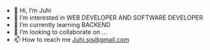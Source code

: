 - 👋 Hi, I’m Juhi
- 👀 I’m interested in  WEB DEVELOPER AND SOFTWARE DEVELOPER
- 🌱 I’m currently learning  BACKEND 
- 💞️ I’m looking to collaborate on ...
- 📫 How to reach me 
Juhi.sjs@gmail.com

<!---
js-1608/js-1608 is a ✨ special ✨ repository because its `README.md` (this file) appears on your GitHub profile.
You can click the Preview link to take a look at your changes.
--->
